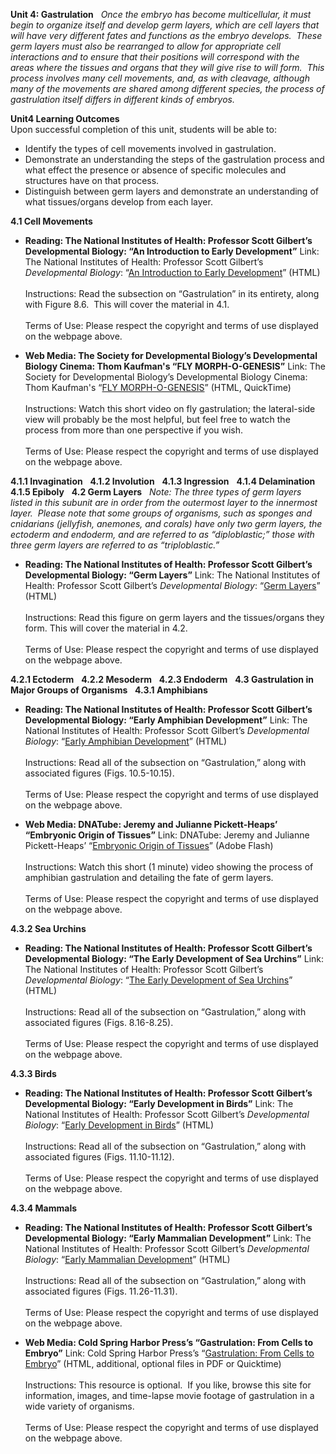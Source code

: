 **Unit 4: Gastrulation** <span id="4"></span> 
*Once the embryo has become multicellular, it must begin to organize
itself and develop germ layers, which are cell layers that will have
very different fates and functions as the embryo develops.  These germ
layers must also be rearranged to allow for appropriate cell
interactions and to ensure that their positions will correspond with the
areas where the tissues and organs that they will give rise to will
form.  This process involves many cell movements, and, as with cleavage,
although many of the movements are shared among different species, the
process of gastrulation itself differs in different kinds of embryos.*

**Unit4 Learning Outcomes**  
Upon successful completion of this unit, students will be able to:

-   Identify the types of cell movements involved in gastrulation.
-   Demonstrate an understanding the steps of the gastrulation process
    and what effect the presence or absence of specific molecules and
    structures have on that process.
-   Distinguish between germ layers and demonstrate an understanding of
    what tissues/organs develop from each layer.

**4.1 Cell Movements** <span id="4.1"></span> 
-   **Reading: The National Institutes of Health: Professor Scott
    Gilbert’s Developmental Biology: “An Introduction to Early
    Development”**
    Link: The National Institutes of Health: Professor Scott Gilbert’s
    *Developmental Biology*: “[An Introduction to Early
    Development](http://www.ncbi.nlm.nih.gov/bookshelf/br.fcgi?book=dbio&part=A1677#A1688)”
    (HTML)  
        
     Instructions: Read the subsection on “Gastrulation” in its
    entirety, along with Figure 8.6.  This will cover the material in
    4.1.  
        
     Terms of Use: Please respect the copyright and terms of use
    displayed on the webpage above.

-   **Web Media: The Society for Developmental Biology’s Developmental
    Biology Cinema: Thom Kaufman's “FLY MORPH-O-GENESIS”**
    Link: The Society for Developmental Biology’s Developmental Biology
    Cinema: Thom Kaufman's “[FLY
    MORPH-O-GENESIS](http://www.sdbonline.org/archive/dbcinema/kaufman/kaufman.html)”
    (HTML, QuickTime)  
        
     Instructions: Watch this short video on fly gastrulation; the
    lateral-side view will probably be the most helpful, but feel free
    to watch the process from more than one perspective if you wish.  
        
     Terms of Use: Please respect the copyright and terms of use
    displayed on the webpage above.

**4.1.1 Invagination** <span id="4.1.1"></span> 
**4.1.2 Involution** <span id="4.1.2"></span> 
**4.1.3 Ingression** <span id="4.1.3"></span> 
**4.1.4 Delamination** <span id="4.1.4"></span> 
**4.1.5 Epiboly** <span id="4.1.5"></span> 
**4.2 Germ Layers** <span id="4.2"></span> 
*Note: The three types of germ layers listed in this subunit are in
order from the outermost layer to the innermost layer.  Please note that
some groups of organisms, such as sponges and cnidarians (jellyfish,
anemones, and corals) have only two germ layers, the ectoderm and
endoderm, and are referred to as “diploblastic;” those with three germ
layers are referred to as “triploblastic.”*

-   **Reading: The National Institutes of Health: Professor Scott
    Gilbert’s Developmental Biology: “Germ Layers”**
    Link: The National Institutes of Health: Professor Scott Gilbert’s
    *Developmental Biology*: “[Germ
    Layers](http://www.ncbi.nlm.nih.gov/bookshelf/br.fcgi?book=dbio&part=A24&rendertype=figure&id=A26)”
    (HTML)  
        
     Instructions: Read this figure on germ layers and the
    tissues/organs they form. This will cover the material in 4.2.  
        
     Terms of Use: Please respect the copyright and terms of use
    displayed on the webpage above.

**4.2.1 Ectoderm** <span id="4.2.1"></span> 
**4.2.2 Mesoderm** <span id="4.2.2"></span> 
**4.2.3 Endoderm** <span id="4.2.3"></span> 
**4.3 Gastrulation in Major Groups of Organisms** <span
id="4.3"></span> 
**4.3.1 Amphibians** <span id="4.3.1"></span> 
-   **Reading: The National Institutes of Health: Professor Scott
    Gilbert’s Developmental Biology: “Early Amphibian Development”**
    Link: The National Institutes of Health: Professor Scott Gilbert’s
    *Developmental Biology*: “[Early Amphibian
    Development](http://www.ncbi.nlm.nih.gov/bookshelf/br.fcgi?book=dbio&part=A2265#A2271)”
    (HTML)  
        
     Instructions: Read all of the subsection on “Gastrulation,” along
    with associated figures (Figs. 10.5-10.15).  
        
     Terms of Use: Please respect the copyright and terms of use
    displayed on the webpage above.

-   **Web Media: DNATube: Jeremy and Julianne Pickett-Heaps’ “Embryonic
    Origin of Tissues”**
    Link: DNATube: Jeremy and Julianne Pickett-Heaps’ “[Embryonic Origin
    of
    Tissues](http://www.dnatube.com/video/2392/Embryonic-Origin-of-Tissues)”
    (Adobe Flash)  
        
     Instructions: Watch this short (1 minute) video showing the process
    of amphibian gastrulation and detailing the fate of germ layers.  
        
     Terms of Use: Please respect the copyright and terms of use
    displayed on the webpage above.

**4.3.2 Sea Urchins** <span id="4.3.2"></span> 
-   **Reading: The National Institutes of Health: Professor Scott
    Gilbert’s Developmental Biology: “The Early Development of Sea
    Urchins”**
    Link: The National Institutes of Health: Professor Scott Gilbert’s
    *Developmental Biology*: “[The Early Development of Sea
    Urchins](http://www.ncbi.nlm.nih.gov/bookshelf/br.fcgi?book=dbio&part=A1702#A1716)”
    (HTML)  
        
     Instructions: Read all of the subsection on “Gastrulation,” along
    with associated figures (Figs. 8.16-8.25).  
        
     Terms of Use: Please respect the copyright and terms of use
    displayed on the webpage above.

**4.3.3 Birds** <span id="4.3.3"></span> 
-   **Reading: The National Institutes of Health: Professor Scott
    Gilbert’s Developmental Biology: “Early Development in Birds”**
    Link: The National Institutes of Health: Professor Scott Gilbert’s
    *Developmental Biology*: “[Early Development in
    Birds](http://www.ncbi.nlm.nih.gov/bookshelf/br.fcgi?book=dbio&part=A2581#A2585)”
    (HTML)  
        
     Instructions: Read all of the subsection on “Gastrulation,” along
    with associated figures (Figs. 11.10-11.12).  
        
     Terms of Use: Please respect the copyright and terms of use
    displayed on the webpage above.

**4.3.4 Mammals** <span id="4.3.4"></span> 
-   **Reading: The National Institutes of Health: Professor Scott
    Gilbert’s Developmental Biology: “Early Mammalian Development”**
    Link: The National Institutes of Health: Professor Scott Gilbert’s
    *Developmental Biology*: “[Early Mammalian
    Development](http://www.ncbi.nlm.nih.gov/bookshelf/br.fcgi?book=dbio&part=A2609#A2620)”
    (HTML)  
        
     Instructions: Read all of the subsection on “Gastrulation,” along
    with associated figures (Figs. 11.26-11.31).  
        
     Terms of Use: Please respect the copyright and terms of use
    displayed on the webpage above.

-   **Web Media: Cold Spring Harbor Press’s “Gastrulation: From Cells to
    Embryo”**
    Link: Cold Spring Harbor Press’s “[Gastrulation: From Cells to
    Embryo](http://www.gastrulation.org/)” (HTML, additional, optional
    files in PDF or Quicktime)  
        
     Instructions: This resource is optional.  If you like, browse this
    site for information, images, and time-lapse movie footage of
    gastrulation in a wide variety of organisms.  
        
     Terms of Use: Please respect the copyright and terms of use
    displayed on the webpage above.


